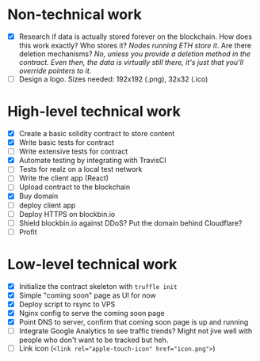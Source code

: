 # Non-technical work
- [x] Research if data is actually stored forever on the blockchain. How does this work exactly? Who stores it? _Nodes running ETH store it_. Are there deletion mechanisms? _No, unless you provide a deletion method in the contract. Even then, the data is virtually still there, it's just that you'll override pointers to it._
- [ ] Design a logo. Sizes needed: 192x192 (.png), 32x32 (.ico)

# High-level technical work
- [x] Create a basic solidity contract to store content
- [x] Write basic tests for contract
- [ ] Write extensive tests for contract
- [x] Automate testing by integrating with TravisCI
- [ ] Tests for realz on a local test network
- [ ] Write the client app (React)
- [ ] Upload contract to the blockchain
- [x] Buy domain
- [ ] deploy client app
- [ ] Deploy HTTPS on blockbin.io
- [ ] Shield blockbin.io against DDoS? Put the domain behind Cloudflare?
- [ ] Profit

# Low-level technical work
- [x] Initialize the contract skeleton with `truffle init`
- [x] Simple "coming soon" page as UI for now
- [x] Deploy script to rsync to VPS
- [x] Nginx config to serve the coming soon page
- [x] Point DNS to server, confirm that coming soon page is up and running
- [ ] Integrate Google Analytics to see traffic trends? Might not jive well with people who don't want to be tracked but heh.
- [ ] Link icon (`<link rel="apple-touch-icon" href="icon.png">`)
